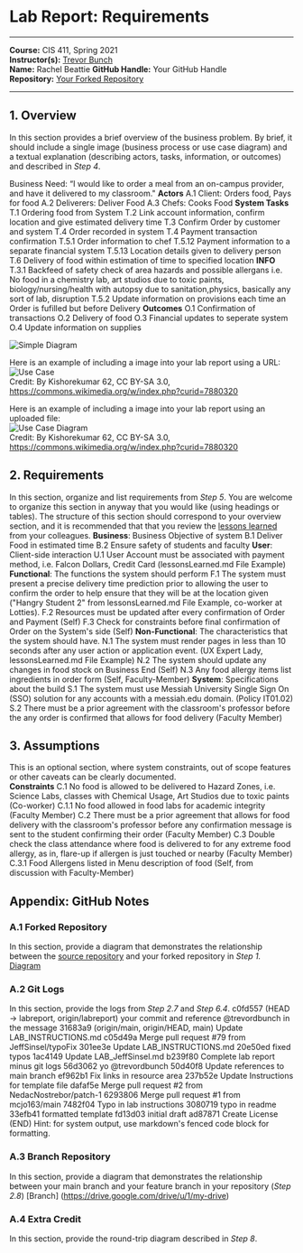 # Lab Report: Requirements
___
**Course:** CIS 411, Spring 2021  
**Instructor(s):** [Trevor Bunch](https://github.com/trevordbunch)  
**Name:** Rachel Beattie
**GitHub Handle:** Your GitHub Handle  
**Repository:** [Your Forked Repository](https://github.com/R-B1509/cis411_lab0_req)  
___

## 1. Overview
In this section provides a brief overview of the business problem.  By brief, it should include a single image (business process or use case diagram) and a textual explanation (describing actors, tasks, information, or outcomes) and described in *Step 4*.

Business Need: “I would like to order a meal from an on-campus provider, 
and have it delivered to my classroom."
**Actors**
  A.1 Client: Orders food, Pays for food
  A.2 Deliverers: Deliver Food
  A.3 Chefs: Cooks Food
**System Tasks**
T.1 Ordering food from System
T.2 Link account information, confirm location and give estimated delivery time
T.3 Confirm Order by customer and system
T.4 Order recorded in system
T.4 Payment transaction confirmation
T.5.1 Order information to chef
T.5.12 Payment information to a separate financial system
T.5.13 Location details given to delivery person
T.6 Delivery of food within estimation of time to specified location
**INFO**
T.3.1 Backfeed of safety check of area hazards and possible allergans i.e. No food in a chemistry lab, art studios due to toxic paints, biology/nursing/health with autopsy due to sanitation,physics, basically any sort of lab, disruption
T.5.2 Update information on provisions each time an Order is fufilled but before Delivery
**Outcomes**
O.1 Confirmation of transactions
O.2 Delivery of food
O.3 Financial updates to seperate system
O.4 Update information on supplies

![Simple Diagram](https://app.diagrams.net/#G1FeSquaX99_ltCL5PJ2VPnXg6ZAtJvSji) 

Here is an example of including a image into your lab report using a URL:  
![Use Case](https://commons.wikimedia.org/wiki/File:Use_case_restaurant_model.svg#/media/File:Use_case_restaurant_model.svg)  
Credit: By Kishorekumar 62, CC BY-SA 3.0, https://commons.wikimedia.org/w/index.php?curid=7880320

Here is an example of including a image into your lab report using an uploaded file:  
![Use Case Diagram](/assets/Use_case_restaurant_model.svg)  
Credit: By Kishorekumar 62, CC BY-SA 3.0, https://commons.wikimedia.org/w/index.php?curid=7880320

## 2. Requirements
In this section, organize and list requirements from *Step 5*.  You are welcome to organize this section in anyway that you would like (using headings or tables).  The structure of this section should correspond to your overview section, and it is recommended that that you review the [lessons learned](../lessonsLearned.md) from your colleagues.
 **Business**: Business Objective of system
    B.1 Deliver Food in estimated time
    B.2 Ensure safety of students and faculty
 **User**: Client-side interaction
    U.1 User Account must be associated with payment method, i.e. Falcon Dollars, Credit Card (lessonsLearned.md File Example)
 **Functional**: The functions the system should perform
    F.1 The system must present a precise delivery time prediction prior to allowing the user to confirm the order to help ensure that they will be at the location given ("Hangry Student 2" from lessonsLearned.md File Example, co-worker at Lotties).
    F.2 Resources must be updated after every confirmation of Order and Payment (Self)
    F.3 Check for constraints before final confirmation of Order on the System's side (Self)
 **Non-Functional**: The characteristics that the system should have.
    N.1 The system must render pages in less than 10 seconds after any user action or application event. (UX Expert Lady, lessonsLearned.md File Example)
    N.2 The system should update any changes in food stock on Business End (Self)
    N.3 Any food allergy items list ingredients in order form (Self, Faculty-Member)
 **System**: Specifications about the build
    S.1 The system must use Messiah University Single Sign On (SSO) solution for any accounts with a messiah.edu domain. (Policy IT01.02)
    S.2 There must be a prior agreement with the classroom's professor before the any order is confirmed that allows for food delivery (Faculty Member)
## 3. Assumptions
This is an optional section, where system constraints, out of scope features or other caveats can be clearly documented.  
 **Constraints**
  C.1 No food is allowed to be delivered to Hazard Zones, i.e. Science Labs, classes with Chemical Usage, Art Studios due to toxic paints (Co-worker)
  C.1.1 No food allowed in food labs for academic integrity (Faculty Member)
  C.2 There must be a prior agreement that allows for food delivery with the classroom's professor before any confirmation message is sent to the student confirming their order (Faculty Member)
  C.3 Double check the class attendance where food is delivered to for any extreme food allergy, as in, flare-up if allergen is just touched or nearby (Faculty Member)
  C.3.1 Food Allergens listed in Menu description of food (Self, from discussion with Faculty-Member)

## Appendix: GitHub Notes

### A.1 Forked Repository
In this section, provide a diagram that demonstrates the relationship between the [source repository](https://github.com/trevordbunch/cis411_lab0_req) and your forked repository in *Step 1.*  
[Diagram](https://app.diagrams.net/#G1RKvuqzau33citIMrWbnYxsMjq2FHRlh4)
### A.2 Git Logs
In this section, provide the logs from *Step 2.7* and *Step 6.4*.
c0fd557 (HEAD -> labreport, origin/labreport) your commit and reference @trevordbunch in the message
31683a9 (origin/main, origin/HEAD, main) Update LAB_INSTRUCTIONS.md
c05d49a Merge pull request #79 from JeffSinsel/typoFix
301ee3e Update LAB_INSTRUCTIONS.md
20e50ed fixed typos
1ac4149 Update LAB_JeffSinsel.md
b239f80 Complete lab report minus git logs
56d3062 yo @trevordbunch
50d40f8 Update references to main branch
ef962b1 Fix links in resource area
237b52e Update Instructions for template file
dafaf5e Merge pull request #2 from NedacNostrebor/patch-1
6293806 Merge pull request #1 from mcjo163/main
7482f04 Typo in lab instructions
3080719 typo in readme
33efb41 formatted template
fd13d03 initial draft
ad87871 Create License
(END)
Hint: for system output, use markdown's fenced code block for formatting.

### A.3 Branch Repository
In this section, provide a diagram that demonstrates the relationship between your main branch and your feature branch in your repository (*Step 2.8*)
[Branch] (https://drive.google.com/drive/u/1/my-drive)
### A.4 Extra Credit
In this section, provide the round-trip diagram described in *Step 8*.